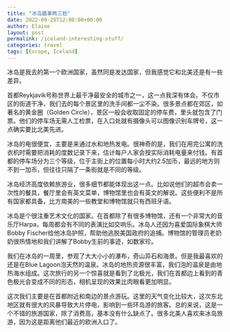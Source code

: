 ```yaml
---
title: "冰岛趣事两三桩"
date: 2022-09-28T12:00:00+00:00
author: Elaine
layout: post
permalink: /iceland-interesting-stuff/
categories: travel
tags: [Europe, Iceland]
---
```


冰岛是我去的第一个欧洲国家，虽然同是发达国家，但我感觉它和北美还是有一些差异。

首都Reykjavik号称世界上最干净最安全的城市之一，这一点我深有体会。不仅市区的街道干净，我们去的每个景区里的洗手间都一尘不染。很多景点都在郊区，如著名的黄金圈（Golden Circle），景区一般会收取固定的停车费，里头就包含了门票。他们的停车场无需人工检票，在入口处就有摄像头可以图像识别车牌号，这一点确实要比北美先进。

冰岛的电很便宜，主要是来通过水和地热发电。很神奇的是，我们在用完公寓的洗衣机时需要把消耗的度数记录下来，估计每户人家会按实际消耗电量来付钱。有首都的停车场分为三个等级，位于主街上的位置每小时大约2.5加币，最远的地方则不到一加币，但往往只隔了一条街就是不同的等级。

冰岛经济高度依赖旅游业，很多细节都能体现出这一点。比如说他们的超市会卖一次性的餐具，餐厅里会有英文菜单，博物馆里也会有英文的解说。这些便利不是所有国家都具备，比方南美的一些教堂和博物馆就只有西班牙语。

冰岛是个很注重艺术文化的国家。在首都除了有很多博物馆，还有一个非常大的音乐厅Harpa，每周都会有不同的表演比如交响乐。冰岛人还因为喜爱国际象棋大师Bobby Fischer给他冰岛护照，帮助他逃脱美国政府的追捕。博物馆的管理员老奶奶很热情地和我们讲解了Bobby生前的事迹，如数家珍。

我们在冰岛的一周里，参观了大大小小的瀑布，奇山异石和海景。但是我最喜欢的还是在Blue Lagoon泡天然的温泉。冰岛的地热资源很丰富，我们泡的温泉是由地热海水组成。这次旅行的另一个惊喜就是看到了北极光，我们在首都边上看到的青色极光会变成不同的形态，相机呈现的效果比肉眼看更加明显。

这次我们主要是在首都附近和南边的景点游玩。这里的天气变化比较大，这次东北地区就有很大的风暴导致大片停电，影响到一些环岛游的旅客。总的来说，这是一个不错的旅游国家，除了消费高，基本没有什么缺点了。很多北美人喜欢来冰岛旅游，因为这是距离他们最近的欧洲入口了。